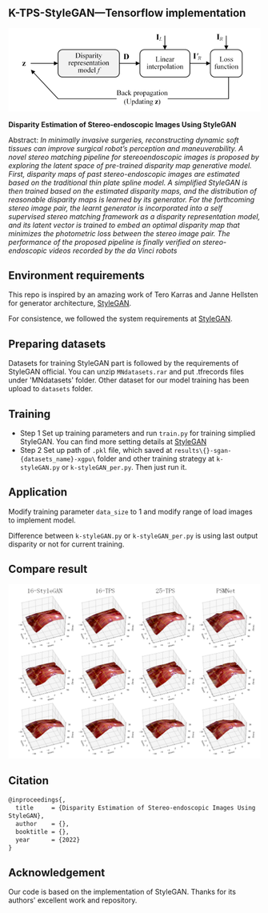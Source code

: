 ## K-TPS-StyleGAN&mdash;Tensorflow implementation

![Reconstruction result image](./images/pipeline.png)

**Disparity Estimation of Stereo-endoscopic Images Using StyleGAN**

Abstract: *In minimally invasive surgeries, reconstructing dynamic soft tissues can improve surgical robot’s perception and maneuverability. A novel stereo matching pipeline for stereoendoscopic images is proposed by exploring the latent space of pre-trained disparity map generative model. First, disparity maps of past stereo-endoscopic images are estimated based on the traditional thin plate spline model. A simplified StyleGAN is then trained based on the estimated disparity maps, and the distribution of reasonable disparity maps is learned by its generator. For the forthcoming stereo image pair, the learnt generator is incorporated into a self supervised stereo matching framework as a disparity representation model, and its latent vector is trained to embed an optimal disparity map that minimizes the photometric loss between the stereo image pair. The performance of the proposed pipeline is finally verified on stereo-endoscopic videos recorded by the da Vinci robots*

## Environment requirements

This repo is inspired by an amazing work of Tero Karras and Janne Hellsten for generator architecture, [StyleGAN](https://github.com/NVlabs/stylegan).

For consistence, we followed the system requirements at [StyleGAN](https://github.com/NVlabs/stylegan).

## Preparing datasets

Datasets for training StyleGAN part is followed by the requirements of StyleGAN official. You can unzip `MNdatasets.rar` and put .tfrecords files under 'MNdatasets' folder. Other dataset for our model training has been upload to `datasets` folder.

## Training
- Step 1
Set up training parameters and run `train.py` for training simplied StyleGAN. You can find more setting details at [StyleGAN](https://github.com/NVlabs/stylegan) 
- Step 2
Set up path of `.pkl` file, which saved at `results\{}-sgan-{datasets_name}-xgpu\` folder and other training strategy at `k-styleGAN.py` or `k-styleGAN_per.py`. Then just run it.

## Application
Modify training parameter `data_size` to 1 and modify range of load images to implement model.

Difference between `k-styleGAN.py` or `k-styleGAN_per.py` is using last output disparity or not for current training.

## Compare result

![Reconstruction result image](./images/rec_result.png)

## Citation

```
@inproceedings{,
  title     = {Disparity Estimation of Stereo-endoscopic Images Using StyleGAN},
  author    = {},
  booktitle = {},
  year      = {2022}
}
```
## Acknowledgement
Our code is based on the implementation of StyleGAN. Thanks for its authors' excellent work and repository.
